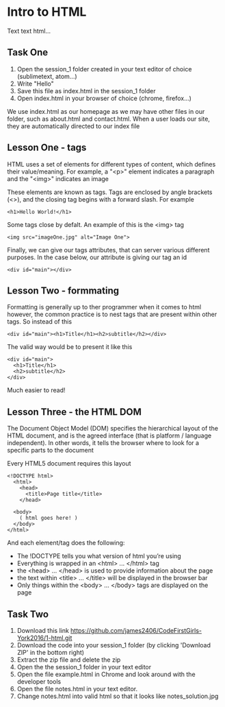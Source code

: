 # Intro to HTML

Text text html...

## Task One

1. Open the session_1 folder created in your text editor of choice (sublimetext, atom...)
2. Write "Hello"
3. Save this file as index.html in the session_1 folder
4. Open index.html in your browser of choice (chrome, firefox...)

We use index.html as our homepage as we may have other files in our folder, such as about.html and contact.html. When a user loads our site, they are automatically directed to our index file

## Lesson One - tags

HTML uses a set of elements for different types of content, which defines their value/meaning. For example, a "&lt;p&gt;" element indicates a paragraph and the "&lt;img&gt;" indicates an image

These elements are known as tags. Tags are enclosed by angle brackets (&lt;&gt;), and the closing tag begins with a forward slash. For example

```
<h1>Hello World!</h1>
```

Some tags close by defalt. An example of this is the &lt;img&gt; tag

```
<img src="imageOne.jpg" alt="Image One">
```

Finally, we can give our tags attributes, that can server various different purposes. In the case below, our attribute is giving our tag an id

```
<div id="main"></div>
```

## Lesson Two - formmating

Formatting is generally up to ther programmer when it comes to html however, the common practice is to nest tags that are present within other tags. So instead of this

```
<div id="main"><h1>Title</h1><h2>subtitle</h2></div>
```

The valid way would be to present it like this

```
<div id="main">
  <h1>Title</h1>
  <h2>subtitle</h2>
</div>
```

Much easier to read!

## Lesson Three - the HTML DOM

The Document Object Model (DOM) specifies the hierarchical layout of the HTML document, and is the agreed interface (that is platform / language independent). In other words, it tells the browser where to look for a specific parts to the document

Every HTML5 document requires this layout

```
<!DOCTYPE html>
  <html>
    <head>
      <title>Page title</title>
    </head>
    
  <body>
    ( html goes here! )
  </body>
</html>
```

And each element/tag does the following:

* The !DOCTYPE tells you what version of html you’re using
* Everything is wrapped in an &lt;html&gt; ... &lt;/html&gt; tag
* the &lt;head&gt; ... &lt;/head&gt; is used to provide information about the page
* the text within &lt;title&gt; ... &lt;/title&gt; will be displayed in the browser bar
* Only things within the &lt;body&gt; ... &lt;/body&gt; tags are displayed on the page

## Task Two

1. Download this link https://github.com/james2406/CodeFirstGirls-York2016/1-html.git
2. Download the code into your session_1 folder (by clicking 'Download ZIP' in the bottom right)
3. Extract the zip file and delete the zip
4. Open the the session_1 folder in your text editor
5. Open the file example.html in Chrome and look around with the developer tools
6. Open the file notes.html in your text editor.
7. Change notes.html into valid html so that it looks like notes_solution.jpg
